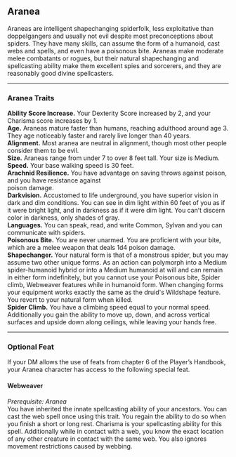 ## Aranea

Araneas are intelligent shapechanging spiderfolk, less exploitative than doppelgangers and usually not evil despite most preconceptions about spiders. They have many skills, can assume the form of a humanoid, cast webs and spells, and even have a poisonous bite. Araneas make moderate melee combatants or rogues, but their natural shapechanging and spellcasting ability make them excellent spies and sorcerers, and they are reasonably good divine spellcasters.

---

### Aranea Traits

**Ability Score Increase.** Your Dexterity Score increased by 2, and your Charisma score increases by 1.  
**Age.** Araneas mature faster than humans, reaching adulthood around age 3. They age noticeably faster and rarely live longer than 40 years.  
**Alignment.** Most aranea are neutral in alignment, though most other people consider them to be evil.  
**Size.** Araneas range from under 7 to over 8 feet tall. Your size is Medium.  
**Speed.** Your base walking speed is 30 feet.  
**Arachnid Resilience.** You have advantage on saving throws against poison, and you have resistance against  
  poison damage.  
**Darkvision.** Accustomed to life underground, you have superior vision in dark and dim conditions. You can see in dim light within 60 feet of you as if it were bright light, and in darkness as if it were dim light. You can’t discern color in darkness, only shades of gray.  
**Languages.** You can speak, read, and write Common, Sylvan and  you can communicate with spiders.  
**Poisonous Bite.** You are never unarmed. You are proficient with your bite, which are a melee weapon that deals 1d4 poison damage.  
**Shapechanger.** Your natural form is that of a monstrous spider, but you may assume two other unique forms. As an action can polymorph into a Medium spider-humanoid hybrid or into a Medium humanoid at will and can remain in either form indefinitely, but you cannot use your Poisonous bite, Spider climb, Webweaver features while in humanoid form. When changing forms your equipment works exactly the same as the druid's Wildshape feature. You revert to your natural form when killed.  
**Spider Climb.** You have a climbing speed equal to your normal speed. Additionally you gain the ability to move up, down, and across vertical surfaces and upside down along ceilings, while leaving your hands free.

---

### Optional Feat

If your DM allows the use of feats from chapter 6 of the Player’s Handbook, your Aranea character has access to the following special feat.

#### Webweaver

_Prerequisite: Aranea_  
You have inherited the innate spellcasting ability of your ancestors. You can cast the web spell once using this trait. You regain the ability to do so when you finish a short or long rest. Charisma is your spellcasting ability for this spell. Additionally while in contact with a web, you know the exact location of any other creature in contact with the same web. You also ignores movement restrictions caused by webbing.

